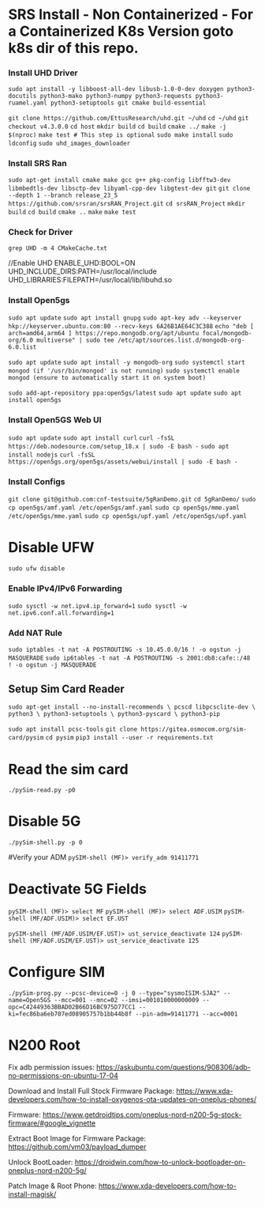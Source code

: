 # SRS Install - Non Containerized - For a Containerized K8s Version goto k8s dir of this repo. 

### Install UHD Driver
`sudo apt install -y libboost-all-dev libusb-1.0-0-dev doxygen python3-docutils python3-mako python3-numpy python3-requests python3-ruamel.yaml python3-setuptools git cmake build-essential`

`git clone https://github.com/EttusResearch/uhd.git ~/uhd`
`cd ~/uhd`
`git checkout v4.3.0.0`
`cd host`
`mkdir build`
`cd build`
`cmake ../`
`make -j $(nproc)`
`make test # This step is optional`
`sudo make install`
`sudo ldconfig`
`sudo uhd_images_downloader`


### Install SRS Ran
`sudo apt-get install cmake make gcc g++ pkg-config libfftw3-dev libmbedtls-dev libsctp-dev libyaml-cpp-dev libgtest-dev git`
`git clone --depth 1 --branch release_23_5 https://github.com/srsran/srsRAN_Project.git`
`cd srsRAN_Project`
`mkdir build`
`cd build`
`cmake ..`
`make`
`make test`

### Check for Driver
`grep UHD -m 4 CMakeCache.txt`

//Enable UHD
ENABLE_UHD:BOOL=ON
UHD_INCLUDE_DIRS:PATH=/usr/local/include
UHD_LIBRARIES:FILEPATH=/usr/local/lib/libuhd.so

### Install Open5gs 
`sudo apt update`
`sudo apt install gnupg`
`sudo apt-key adv --keyserver hkp://keyserver.ubuntu.com:80 --recv-keys 6A26B1AE64C3C388`
`echo "deb [ arch=amd64,arm64 ] https://repo.mongodb.org/apt/ubuntu focal/mongodb-org/6.0 multiverse" | sudo tee /etc/apt/sources.list.d/mongodb-org-6.0.list`

`sudo apt update`
`sudo apt install -y mongodb-org`
`sudo systemctl start mongod (if '/usr/bin/mongod' is not running)`
`sudo systemctl enable mongod (ensure to automatically start it on system boot)`

`sudo add-apt-repository ppa:open5gs/latest`
`sudo apt update`
`sudo apt install open5gs`


### Install Open5GS Web UI
`sudo apt update`
`sudo apt install curl`
`curl -fsSL https://deb.nodesource.com/setup_18.x | sudo -E bash -`
`sudo apt install nodejs`
`curl -fsSL https://open5gs.org/open5gs/assets/webui/install | sudo -E bash -`

### Install Configs
`git clone git@github.com:cnf-testsuite/5gRanDemo.git`
`cd 5gRanDemo/`
`sudo cp open5gs/amf.yaml /etc/open5gs/amf.yaml`
`sudo cp open5gs/mme.yaml /etc/open5gs/mme.yaml`
`sudo cp open5gs/upf.yaml /etc/open5gs/upf.yaml`

# Disable UFW
`sudo ufw disable`

### Enable IPv4/IPv6 Forwarding
`sudo sysctl -w net.ipv4.ip_forward=1`
`sudo sysctl -w net.ipv6.conf.all.forwarding=1`

### Add NAT Rule
`sudo iptables -t nat -A POSTROUTING -s 10.45.0.0/16 ! -o ogstun -j MASQUERADE`
`sudo ip6tables -t nat -A POSTROUTING -s 2001:db8:cafe::/48 ! -o ogstun -j MASQUERADE`


## Setup Sim Card Reader
`sudo apt-get install --no-install-recommends \
        pcscd libpcsclite-dev \
        python3 \
        python3-setuptools \
        python3-pyscard \
        python3-pip`

`sudo apt install pcsc-tools`
`git clone https://gitea.osmocom.org/sim-card/pysim`
`cd pysim`
`pip3 install --user -r requirements.txt`
 
# Read the sim card
`./pySim-read.py -p0`

# Disable 5G
`./pySim-shell.py -p 0`
    
#Verify your ADM
`pySIM-shell (MF)> verify_adm 91411771`

# Deactivate 5G Fields 
`pySIM-shell (MF)> select MF`
`pySIM-shell (MF)> select ADF.USIM`
`pySIM-shell (MF/ADF.USIM)> select EF.UST`

`pySIM-shell (MF/ADF.USIM/EF.UST)> ust_service_deactivate 124`
`pySIM-shell (MF/ADF.USIM/EF.UST)> ust_service_deactivate 125`

# Configure SIM
`./pySim-prog.py --pcsc-device=0 -j 0 --type="sysmoISIM-SJA2" --name=Open5GS --mcc=001 --mnc=02 --imsi=001010000000009 --opc=C42449363BBAD02B66D16BC975D77CC1 --ki=fec86ba6eb707ed08905757b1bb44b8f --pin-adm=91411771 --acc=0001`



# N200 Root

Fix adb permission issues: https://askubuntu.com/questions/908306/adb-no-permissions-on-ubuntu-17-04

Download and Install Full Stock Firmware Package:
https://www.xda-developers.com/how-to-install-oxygenos-ota-updates-on-oneplus-phones/

Firmware: https://www.getdroidtips.com/oneplus-nord-n200-5g-stock-firmware/#google_vignette

Extract Boot Image for Firmware Package: https://github.com/vm03/payload_dumper

Unlock BootLoader: https://droidwin.com/how-to-unlock-bootloader-on-oneplus-nord-n200-5g/

Patch Image & Root Phone: https://www.xda-developers.com/how-to-install-magisk/
